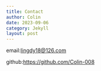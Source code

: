 ```yaml
---
title: Contact
author: Colin
date: 2023-09-06
category: Jekyll
layout: post
---
```


email:lingdy18@126.com  

github:https://github.com/Colin-008
